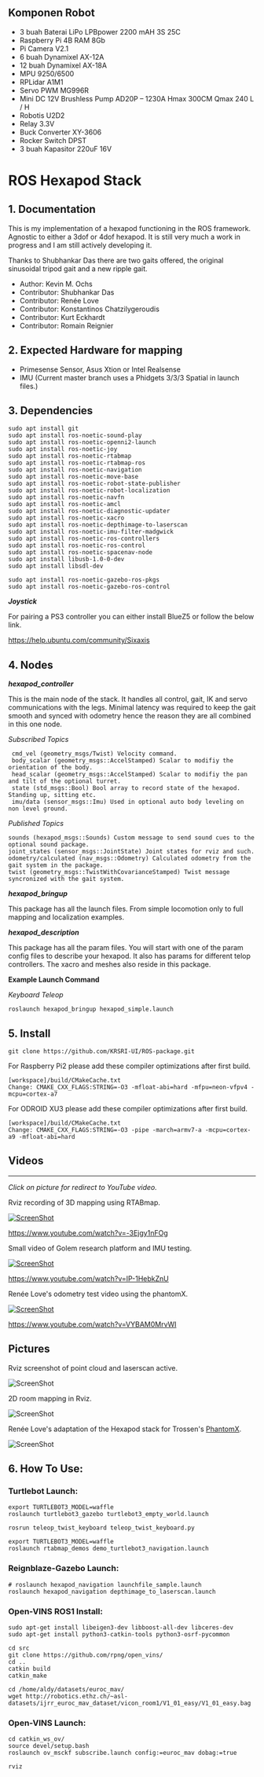 ## Komponen Robot

- 3 buah Baterai LiPo LPBpower 2200 mAH 3S 25C
- Raspberry Pi 4B RAM 8Gb
- Pi Camera V2.1
- 6 buah Dynamixel AX-12A
- 12 buah Dynamixel AX-18A
- MPU 9250/6500
- RPLidar A1M1
- Servo PWM MG996R
- Mini DC 12V Brushless Pump AD20P – 1230A Hmax 300CM Qmax 240 L / H
- Robotis U2D2
- Relay 3.3V
- Buck Converter XY-3606
- Rocker Switch DPST
- 3 buah Kapasitor 220uF 16V

# ROS Hexapod Stack


## 1. Documentation

This is my implementation of a hexapod functioning in the ROS framework. Agnostic to either a 3dof or 4dof hexapod. It is still very much a work in progress and I am still actively developing it. 

Thanks to Shubhankar Das there are two gaits offered, the original sinusoidal tripod gait and a new ripple gait.

* Author: Kevin M. Ochs
* Contributor: Shubhankar Das
* Contributor: Renée Love
* Contributor: Konstantinos Chatzilygeroudis
* Contributor: Kurt Eckhardt
* Contributor: Romain Reignier

## 2. Expected Hardware for mapping

* Primesense Sensor, Asus Xtion or Intel Realsense
* IMU (Current master branch uses a Phidgets 3/3/3 Spatial in launch files.)

## 3. Dependencies

```
sudo apt install git
sudo apt install ros-noetic-sound-play
sudo apt install ros-noetic-openni2-launch
sudo apt install ros-noetic-joy
sudo apt install ros-noetic-rtabmap
sudo apt install ros-noetic-rtabmap-ros
sudo apt install ros-noetic-navigation
sudo apt install ros-noetic-move-base
sudo apt install ros-noetic-robot-state-publisher
sudo apt install ros-noetic-robot-localization
sudo apt install ros-noetic-navfn
sudo apt install ros-noetic-amcl
sudo apt install ros-noetic-diagnostic-updater
sudo apt install ros-noetic-xacro
sudo apt install ros-noetic-depthimage-to-laserscan
sudo apt install ros-noetic-imu-filter-madgwick
sudo apt install ros-noetic-ros-controllers
sudo apt install ros-noetic-ros-control
sudo apt install ros-noetic-spacenav-node
sudo apt install libusb-1.0-0-dev
sudo apt install libsdl-dev

sudo apt install ros-noetic-gazebo-ros-pkgs
sudo apt install ros-noetic-gazebo-ros-control
```

**_Joystick_**


For pairing a PS3 controller you can either install BlueZ5 or follow the below link.

https://help.ubuntu.com/community/Sixaxis

## 4. Nodes

**_hexapod_controller_**

This is the main node of the stack. It handles all control, gait, IK and servo communications with the legs. Minimal latency was required to keep the gait smooth and synced with odometry hence the reason they are all combined in this one node.

*Subscribed Topics*

     cmd_vel (geometry_msgs/Twist) Velocity command. 
     body_scalar (geometry_msgs::AccelStamped) Scalar to modifiy the orientation of the body.
     head_scalar (geometry_msgs::AccelStamped) Scalar to modifiy the pan and tilt of the optional turret.
     state (std_msgs::Bool) Bool array to record state of the hexapod. Standing up, sitting etc.
     imu/data (sensor_msgs::Imu) Used in optional auto body leveling on non level ground.
     
*Published Topics*

    sounds (hexapod_msgs::Sounds) Custom message to send sound cues to the optional sound package.
    joint_states (sensor_msgs::JointState) Joint states for rviz and such.
    odometry/calculated (nav_msgs::Odometry) Calculated odometry from the gait system in the package.
    twist (geometry_msgs::TwistWithCovarianceStamped) Twist message syncronized with the gait system. 
     

**_hexapod_bringup_**

This package has all the launch files. From simple locomotion only to full mapping and localization examples. 

**_hexapod_description_**

This package has all the param files. You will start with one of the param config files to describe your hexapod. It also has params for different telop controllers. The xacro and meshes also reside in this package.


**Example Launch Command**

*Keyboard Teleop*
```
roslaunch hexapod_bringup hexapod_simple.launch
```
## 5. Install

```
git clone https://github.com/KRSRI-UI/ROS-package.git
```

For Raspberry Pi2 please add these compiler optimizations after first build.
```
[workspace]/build/CMakeCache.txt
Change: CMAKE_CXX_FLAGS:STRING=-O3 -mfloat-abi=hard -mfpu=neon-vfpv4 -mcpu=cortex-a7
```

For ODROID XU3 please add these compiler optimizations after first build.
```
[workspace]/build/CMakeCache.txt
Change: CMAKE_CXX_FLAGS:STRING=-O3 -pipe -march=armv7-a -mcpu=cortex-a9 -mfloat-abi=hard
```

## Videos 
------
_Click on picture for redirect to YouTube video._


Rviz recording of 3D mapping using RTABmap.

[![ScreenShot](http://img.youtube.com/vi/-3Ejgy1nFOg/0.jpg)](https://www.youtube.com/watch?v=-3Ejgy1nFOg)

https://www.youtube.com/watch?v=-3Ejgy1nFOg



Small video of Golem research platform and IMU testing.

[![ScreenShot](http://img.youtube.com/vi/IP-1HebkZnU/0.jpg)](https://www.youtube.com/watch?v=IP-1HebkZnU)

https://www.youtube.com/watch?v=IP-1HebkZnU



Renée Love's odometry test video using the phantomX.

[![ScreenShot](http://img.youtube.com/vi/VYBAM0MrvWI/0.jpg)](https://www.youtube.com/watch?v=VYBAM0MrvWI)

https://www.youtube.com/watch?v=VYBAM0MrvWI



## Pictures

Rviz screenshot of point cloud and laserscan active.

![ScreenShot](http://forums.trossenrobotics.com/gallery/files/8/6/6/6/depthwithlaser.jpg)

2D room mapping in Rviz.

![ScreenShot](http://forums.trossenrobotics.com/gallery/files/8/6/6/6/2d_slam.jpg)

Renée Love's adaptation of the Hexapod stack for Trossen's  [PhantomX](http://www.trossenrobotics.com/phantomx-ax-hexapod.aspx).

![ScreenShot](http://forums.trossenrobotics.com/gallery/files/1/2/6/6/9/screenshot_from_2015-04-22_20_23_15.png)


## 6. How To Use:

### Turtlebot Launch:
```
export TURTLEBOT3_MODEL=waffle
roslaunch turtlebot3_gazebo turtlebot3_empty_world.launch
```
```
rosrun teleop_twist_keyboard teleop_twist_keyboard.py
```
```
export TURTLEBOT3_MODEL=waffle
roslaunch rtabmap_demos demo_turtlebot3_navigation.launch
```

### Reignblaze-Gazebo Launch:
```
# roslaunch hexapod_navigation launchfile_sample.launch
roslaunch hexapod_navigation depthimage_to_laserscan.launch
```

### Open-VINS ROS1 Install:
```
sudo apt-get install libeigen3-dev libboost-all-dev libceres-dev
sudo apt-get install python3-catkin-tools python3-osrf-pycommon

cd src
git clone https://github.com/rpng/open_vins/
cd ..
catkin build
catkin_make

cd /home/aldy/datasets/euroc_mav/
wget http://robotics.ethz.ch/~asl-datasets/ijrr_euroc_mav_dataset/vicon_room1/V1_01_easy/V1_01_easy.bag
```

### Open-VINS Launch:
```
cd catkin_ws_ov/
source devel/setup.bash
roslaunch ov_msckf subscribe.launch config:=euroc_mav dobag:=true
```
```
rviz
```
